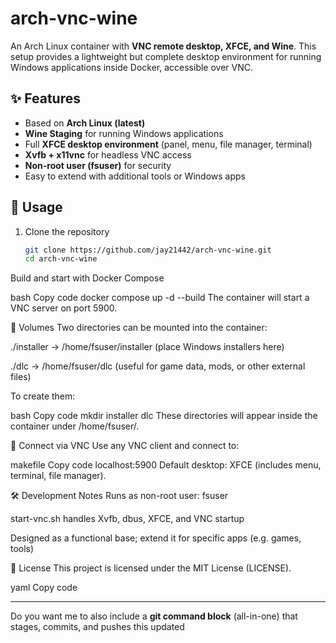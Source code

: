 # arch-vnc-wine
An Arch Linux container with **VNC remote desktop, XFCE, and Wine**. This setup provides a lightweight but complete desktop environment for running Windows applications inside Docker, accessible over VNC.

## ✨ Features
- Based on **Arch Linux (latest)**
- **Wine Staging** for running Windows applications
- Full **XFCE desktop environment** (panel, menu, file manager, terminal)
- **Xvfb + x11vnc** for headless VNC access
- **Non-root user (fsuser)** for security
- Easy to extend with additional tools or Windows apps

## 🚀 Usage
1. Clone the repository  
   ```bash
   git clone https://github.com/jay21442/arch-vnc-wine.git
   cd arch-vnc-wine
Build and start with Docker Compose

bash
Copy code
docker compose up -d --build
The container will start a VNC server on port 5900.

📂 Volumes
Two directories can be mounted into the container:

./installer → /home/fsuser/installer (place Windows installers here)

./dlc → /home/fsuser/dlc (useful for game data, mods, or other external files)

To create them:

bash
Copy code
mkdir installer dlc
These directories will appear inside the container under /home/fsuser/.

🔑 Connect via VNC
Use any VNC client and connect to:

makefile
Copy code
localhost:5900
Default desktop: XFCE (includes menu, terminal, file manager).

🛠 Development Notes
Runs as non-root user: fsuser

start-vnc.sh handles Xvfb, dbus, XFCE, and VNC startup

Designed as a functional base; extend it for specific apps (e.g. games, tools)

📜 License
This project is licensed under the MIT License (LICENSE).

yaml
Copy code

---

Do you want me to also include a **git command block** (all-in-one) that stages, commits, and pushes this updated
